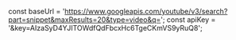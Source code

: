 const baseUrl = 'https://www.googleapis.com/youtube/v3/search?part=snippet&maxResults=20&type=video&q=';
const apiKey = '&key=AIzaSyD4YJITOWdfQdFbcxHc6TgeCKmVS9yRuQ8';
